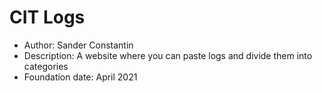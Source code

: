 # CIT Logs

* Author: Sander Constantin
* Description: A website where you can paste logs and divide them into categories
* Foundation date: April 2021
